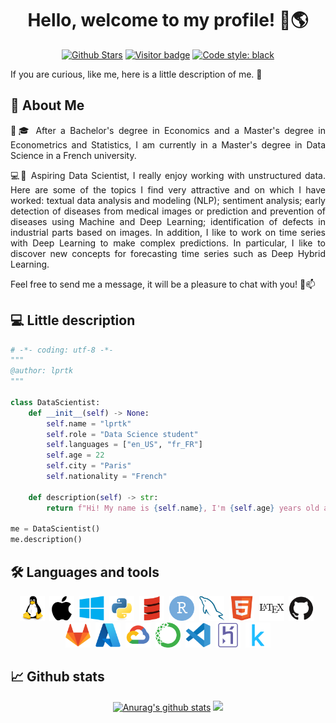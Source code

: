 <h1 align="center">Hello, welcome to my profile! 👋🌎</h1>

<p align="center"> 
<a href="https://github.com/lprtk/me/stargazers"><img alt="Github Stars" src="https://img.shields.io/github/stars/lprtk/me"></a> 
<a href="https://github.com/lprtk/me/"><img alt="Visitor badge" src="https://visitor-badge.glitch.me/badge?page_id=lprtk.visitor-badge&left_color=red&right_color=blueviolet"></a> 
<a href="https://github.com/lprtk/me/"><img alt="Code style: black" src="https://img.shields.io/badge/code%20style-black-000000.svg"></a> 
</p>


<p align="justify">If you are curious, like me, here is a little description of me. 👀<p>

<a id="section01"></a> 
## 🤝 About Me

<p align="justify">🧑🎓 After a Bachelor's degree in Economics and a Master's degree in Econometrics and Statistics, I am currently in a Master's degree in Data Science in a French university.<p>

<p align="justify">💻🌱 Aspiring Data Scientist, I really enjoy working with unstructured data. Here are some of the topics I find very attractive and on which I have worked: textual data analysis and modeling (NLP); sentiment analysis; early detection of diseases from medical images or prediction and prevention of diseases using Machine and Deep Learning; identification of defects in industrial parts based on images. In addition, I like to work on time series with Deep Learning to make complex predictions. In particular, I like to discover new concepts for forecasting time series such as Deep Hybrid Learning.<p>

<p align="justify">Feel free to send me a message, it will be a pleasure to chat with you! 🙂📫<p>
 

<a id="section02"></a> 
## 💻 Little description
```python
# -*- coding: utf-8 -*-
"""
@author: lprtk
"""

class DataScientist:
    def __init__(self) -> None:
        self.name = "lprtk"
        self.role = "Data Science student"
        self.languages = ["en_US", "fr_FR"]
        self.age = 22
        self.city = "Paris"
        self.nationality = "French"

    def description(self) -> str:
        return f"Hi! My name is {self.name}, I'm {self.age} years old and I'm a {self.nationality} {self.role} in {self.city}"

me = DataScientist()
me.description()
```

<a id="section03"></a> 
## 🛠 Languages and tools

<p align="center">
<img src="https://github.com/devicons/devicon/blob/master/icons/linux/linux-original.svg" title="Linux" alt="Linux" width="40" height="40"/>&nbsp;
<img src="https://github.com/devicons/devicon/blob/master/icons/apple/apple-original.svg" title="Apple" alt="Apple" width="40" height="40"/>&nbsp;
<img src="https://github.com/devicons/devicon/blob/master/icons/windows8/windows8-original.svg" title="Windows" alt="Windows" width="40" height="40"/>&nbsp;
<img src="https://github.com/devicons/devicon/blob/master/icons/python/python-original.svg" title="Python" alt="Python" width="40" height="40"/>&nbsp;
<img src="https://github.com/devicons/devicon/blob/master/icons/scala/scala-original.svg" title="Scala" alt="Scala" width="40" height="40"/>&nbsp;
<img src="https://github.com/devicons/devicon/blob/master/icons/rstudio/rstudio-original.svg" title="Rstudio" alt="Rstudio" width="40" height="40"/>&nbsp;
<img src="https://github.com/devicons/devicon/blob/master/icons/mysql/mysql-original.svg"  title="Mysql" alt="Mysql" width="40" height="40"/>&nbsp;
<img src="https://github.com/devicons/devicon/blob/master/icons/html5/html5-original.svg" title="HTML5" alt="HTML" width="40" height="40"/>&nbsp;
<img src="https://github.com/devicons/devicon/blob/master/icons/latex/latex-original.svg" title="Latex" alt="Latex" width="40" height="40"/>&nbsp;
<img src="https://github.com/devicons/devicon/blob/master/icons/github/github-original.svg" title="Github" alt="Github" width="40" height="40"/>&nbsp;
<img src="https://github.com/devicons/devicon/blob/master/icons/gitlab/gitlab-original.svg" title="Gitlab" alt="Gitlab" width="40" height="40"/>&nbsp;
<img src="https://github.com/devicons/devicon/blob/master/icons/azure/azure-original.svg" title="Azure" alt="Azure" width="40" height="40"/>&nbsp;
<img src="https://github.com/devicons/devicon/blob/master/icons/googlecloud/googlecloud-original.svg" title="Googlecloud" alt="Googlecloud" width="40" height="40"/>&nbsp;
<img src="https://github.com/devicons/devicon/blob/master/icons/anaconda/anaconda-original.svg" title="Anaconda" alt="Anaconda" width="40" height="40"/>&nbsp;
<img src="https://github.com/devicons/devicon/blob/master/icons/vscode/vscode-original.svg" title="Vscode" alt="Vscode" width="40" height="40"/>&nbsp;
<img src="https://github.com/devicons/devicon/blob/master/icons/heroku/heroku-original.svg" title="Heroku" alt="Heroku" width="40" height="40"/>&nbsp;
<img src="https://github.com/devicons/devicon/blob/master/icons/kaggle/kaggle-original.svg" title="Kaggle" alt="Kaggle" width="40" height="40"/>
</p>

<a id="section04"></a> 
## 📈 Github stats

<p align="center">
<a href="https://github.com/lprtk/github-readme-stats"><img alt="Anurag's github stats" src="https://github-readme-stats.vercel.app/api?username=lprtk&show_icons=true&theme=tokyonight&hide_border=true"></a>
<a href="https://github.com/lprtk/github-readme-stats"><img src="https://github-readme-stats.vercel.app/api/top-langs/?username=lprtk&theme=tokyonight&hide_border=true"></a>
</p>






